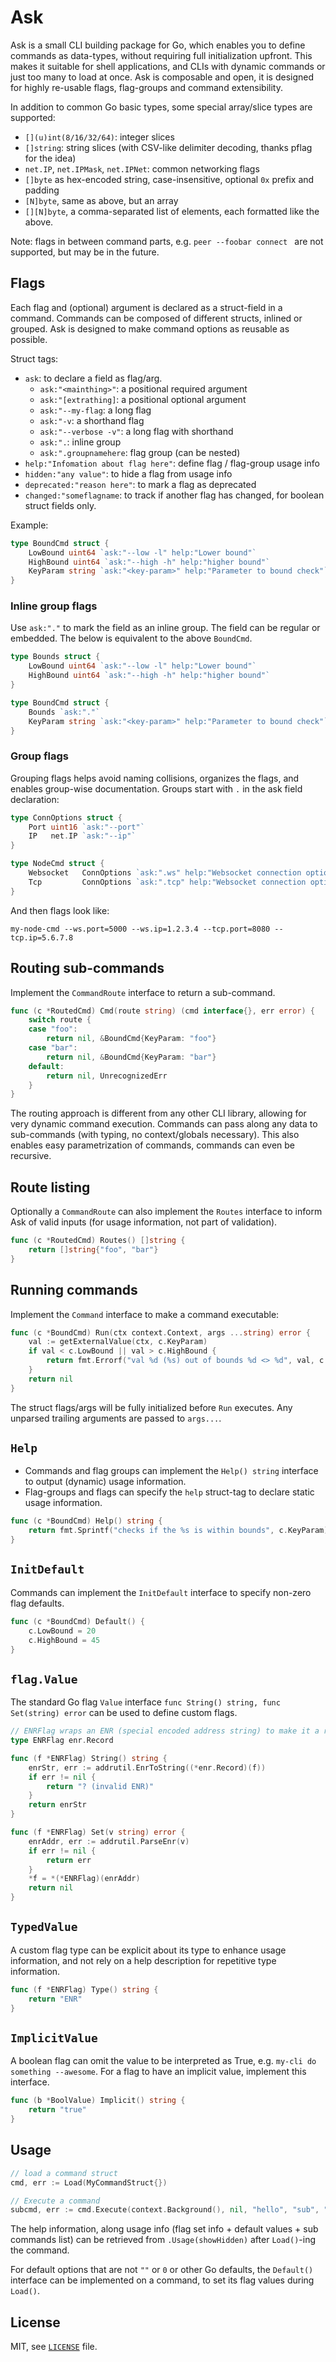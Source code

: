 # Ask

Ask is a small CLI building package for Go, which enables you to define commands as data-types, without requiring full initialization upfront.
This makes it suitable for shell applications, and CLIs with dynamic commands or just too many to load at once. 
Ask is composable and open, it is designed for highly re-usable flags, flag-groups and command extensibility.

In addition to common Go basic types, some special array/slice types are supported:
- `[](u)int(8/16/32/64)`: integer slices
- `[]string`: string slices (with CSV-like delimiter decoding, thanks pflag for the idea)
- `net.IP`, `net.IPMask`, `net.IPNet`: common networking flags
- `[]byte` as hex-encoded string, case-insensitive, optional `0x` prefix and padding
- `[N]byte`, same as above, but an array
- `[][N]byte`, a comma-separated list of elements, each formatted like the above.

Note: flags in between command parts, e.g. `peer --foobar connect ` are not supported, but may be in the future.

## Flags

Each flag and (optional) argument is declared as a struct-field in a command.
Commands can be composed of different structs, inlined or grouped.
Ask is designed to make command options as reusable as possible.

Struct tags:
- `ask`: to declare a field as flag/arg.
  - `ask:"<mainthing>"`: a positional required argument
  - `ask:"[extrathing]`: a positional optional argument
  - `ask:"--my-flag`: a long flag
  - `ask:"-v`: a shorthand flag
  - `ask:"--verbose -v"`: a long flag with shorthand
  - `ask:".`: inline group
  - `ask:".groupnamehere`: flag group (can be nested)
- `help:"Infomation about flag here"`: define flag / flag-group usage info
- `hidden:"any value"`: to hide a flag from usage info
- `deprecated:"reason here"`: to mark a flag as deprecated
- `changed:"someflagname`: to track if another flag has changed, for boolean struct fields only. 

Example:
```go
type BoundCmd struct {
    LowBound uint64 `ask:"--low -l" help:"Lower bound"`
    HighBound uint64 `ask:"--high -h" help:"higher bound"`
    KeyParam string `ask:"<key-param>" help:"Parameter to bound check"`
}
```

### Inline group flags

Use `ask:"."` to mark the field as an inline group. The field can be regular or embedded.
The below is equivalent to the above `BoundCmd`.

```go
type Bounds struct {
    LowBound uint64 `ask:"--low -l" help:"Lower bound"`
    HighBound uint64 `ask:"--high -h" help:"higher bound"`
}

type BoundCmd struct {
	Bounds `ask:"."`
    KeyParam string `ask:"<key-param>" help:"Parameter to bound check"`
}
```

### Group flags

Grouping flags helps avoid naming collisions, organizes the flags, and enables group-wise documentation.
Groups start with `.` in the ask field declaration:

```go
type ConnOptions struct {
	Port uint16 `ask:"--port"`
	IP   net.IP `ask:"--ip"`
}

type NodeCmd struct {
	Websocket   ConnOptions `ask:".ws" help:"Websocket connection options"`
    Tcp         ConnOptions `ask:".tcp" help:"Websocket connection options"`
}
```

And then flags look like:
```
my-node-cmd --ws.port=5000 --ws.ip=1.2.3.4 --tcp.port=8080 --tcp.ip=5.6.7.8
```

## Routing sub-commands

Implement the `CommandRoute` interface to return a sub-command.
```go
func (c *RoutedCmd) Cmd(route string) (cmd interface{}, err error) {
	switch route {
    case "foo":
    	return nil, &BoundCmd{KeyParam: "foo"}
    case "bar":
        return nil, &BoundCmd{KeyParam: "bar"}
    default:
        return nil, UnrecognizedErr
    }
}
```

The routing approach is different from any other CLI library, allowing for very dynamic command execution.
Commands can pass along any data to sub-commands (with typing, no context/globals necessary).
This also enables easy parametrization of commands, commands can even be recursive.

## Route listing

Optionally a `CommandRoute` can also implement the `Routes` interface to inform Ask of valid inputs
(for usage information, not part of validation).
```go
func (c *RoutedCmd) Routes() []string {
	return []string{"foo", "bar"}
}
```

## Running commands

Implement the `Command` interface to make a command executable:
```go
func (c *BoundCmd) Run(ctx context.Context, args ...string) error {
	val := getExternalValue(ctx, c.KeyParam)
	if val < c.LowBound || val > c.HighBound {
		return fmt.Errorf("val %d (%s) out of bounds %d <> %d", val, c.KeyParam, c.LowBound, c.HighBound)
    }
    return nil
}
```

The struct flags/args will be fully initialized before `Run` executes.
Any unparsed trailing arguments are passed to `args...`.

## `Help`

- Commands and flag groups can implement the `Help() string` interface to output (dynamic) usage information.
- Flag-groups and flags can specify the `help` struct-tag to declare static usage information.

```go
func (c *BoundCmd) Help() string {
	return fmt.Sprintf("checks if the %s is within bounds", c.KeyParam)
}
```

## `InitDefault`

Commands can implement the `InitDefault` interface to specify non-zero flag defaults.

```go
func (c *BoundCmd) Default() {
	c.LowBound = 20
	c.HighBound = 45
}
```

## `flag.Value`

The standard Go flag `Value` interface `func String() string, func Set(string) error` can be used to define custom flags.

```go
// ENRFlag wraps an ENR (special encoded address string) to make it a reusable flag type
type ENRFlag enr.Record

func (f *ENRFlag) String() string {
	enrStr, err := addrutil.EnrToString((*enr.Record)(f))
	if err != nil {
		return "? (invalid ENR)"
	}
	return enrStr
}

func (f *ENRFlag) Set(v string) error {
	enrAddr, err := addrutil.ParseEnr(v)
	if err != nil {
		return err
	}
	*f = *(*ENRFlag)(enrAddr)
	return nil
}
```

## `TypedValue`

A custom flag type can be explicit about its type to enhance usage information, and not rely on a help description for repetitive type information.

```go
func (f *ENRFlag) Type() string {
    return "ENR"
}
```

## `ImplicitValue`

A boolean flag can omit the value to be interpreted as True, e.g. `my-cli do something --awesome`.
For a flag to have an implicit value, implement this interface.

```go
func (b *BoolValue) Implicit() string {
	return "true"
}
```

## Usage

```go
// load a command struct
cmd, err := Load(MyCommandStruct{})

// Execute a command
subcmd, err := cmd.Execute(context.Background(), nil, "hello", "sub", "some", "args", "--here")
```

The help information, along usage info (flag set info + default values + sub commands list) can 
be retrieved from `.Usage(showHidden)` after `Load()`-ing the command.

For default options that are not `""` or `0` or other Go defaults, the `Default()` interface can be implemented on a command, 
to set its flag values during `Load()`. 


## License

MIT, see [`LICENSE`](./LICENSE) file.
